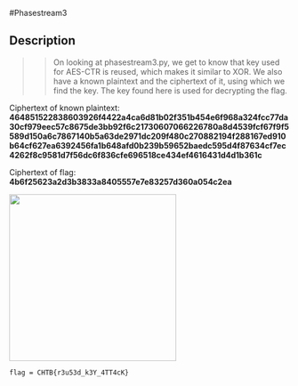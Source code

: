 #Phasestream3
## Description


>> On looking at phasestream3.py, we get to know that key used for AES-CTR is reused, which makes it similar to XOR. We also have a known plaintext and the ciphertext of it, using which we find the key. The key found here is used for decrypting the flag.

Ciphertext of known plaintext:  **464851522838603926f4422a4ca6d81b02f351b454e6f968a324fcc77da30cf979eec57c8675de3bb92f6c21730607066226780a8d4539fcf67f9f5589d150a6c7867140b5a63de2971dc209f480c270882194f288167ed910b64cf627ea6392456fa1b648afd0b239b59652baedc595d4f87634cf7ec4262f8c9581d7f56dc6f836cfe696518ce434ef4616431d4d1b361c**

Ciphertext of flag: 
**4b6f25623a2d3b3833a8405557e7e83257d360a054c2ea**


<p align="left">

<img src = "../../asset/PS3.png" width = "300" height = "300" >

</p>
 
`flag = CHTB{r3u53d_k3Y_4TT4cK}`
